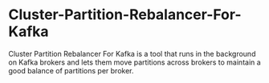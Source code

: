 # Cluster-Partition-Rebalancer-For-Kafka
Cluster Partition Rebalancer For Kafka is a tool that runs in the background on Kafka brokers and lets them move partitions across brokers to maintain a good balance of partitions per broker.
